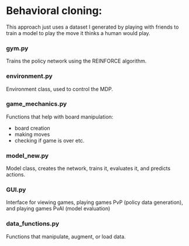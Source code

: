 # Behavioral cloning:
This approach just uses a dataset I generated by playing with friends to train a model to play the move it thinks a human would play.

### gym.py
Trains the policy network using the REINFORCE algorithm.

### environment.py
Environment class, used to control the MDP.

### game_mechanics.py
Functions that help with board manipulation: 
- board creation
- making moves
- checking if game is over
etc.

### model_new.py
Model class, creates the network, trains it, evaluates it, and predicts actions.

### GUI.py
Interface for viewing games, playing games PvP (policy data generation), and playing games PvAI (model evaluation)

### data_functions.py
Functions that manipulate, augment, or load data.
